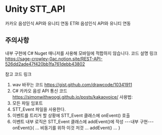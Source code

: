 # Unity STT_API
 카카오 음성인식 API와 유니티 연동
 ETRI 음성인식 API와 유니티 연동
## 주의사항
내부 구현에 C# Nuget 매니저를 사용해 모바일에 적합하지 않습니다.
코드 설명 링크
https://sage-crowley-0ac.notion.site/REST-API-526dd2ade47f420bb1fa761debb43802

 참고 코드 링크
 1. wav 바꾸는 코드
  https://gist.github.com/drawcode/10341911
 2. C# 카카오 음성 API 통신 코드
  https://simonwithwoogi.github.io/posts/kakaovoice/
 사용법:
 0. 모든 파일 임포트
 1. STT_Event 파일을 사용한다.
 2. 이벤트를 트리거 할 상황에 STT_Event 클래스에 onEvent() 호출
 3. 이벤트 내부 로직은 STT_Event 클래스에 addEvent()에 작성
 ---내부 구현---
 onEvent(){
 ... 비동기를 위하 이것 저것 ...
 addEvent()
 ...
 }

